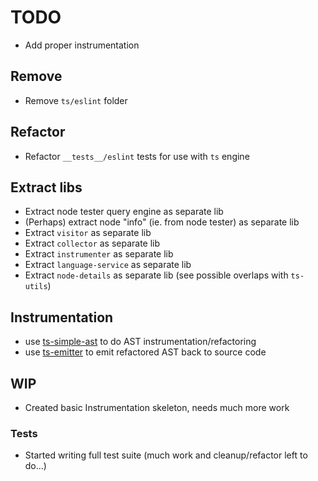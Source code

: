 # TODO

- Add proper instrumentation

## Remove

- Remove `ts/eslint` folder

## Refactor

- Refactor `__tests__/eslint` tests for use with `ts` engine

## Extract libs

- Extract node tester query engine as separate lib
- (Perhaps) extract node "info" (ie. from node tester) as separate lib
- Extract `visitor` as separate lib
- Extract `collector` as separate lib
- Extract `instrumenter` as separate lib
- Extract `language-service` as separate lib
- Extract `node-details` as separate lib (see possible overlaps with `ts-utils`)

## Instrumentation

- use [ts-simple-ast](https://github.com/dsherret/ts-simple-ast) to do AST instrumentation/refactoring
- use [ts-emitter](https://github.com/KnisterPeter/ts-emitter) to emit refactored AST back to source code

## WIP

- Created basic Instrumentation skeleton, needs much more work

### Tests

- Started writing full test suite (much work and cleanup/refactor left to do...)

